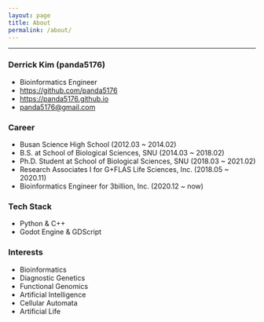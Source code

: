 ```yaml
---
layout: page
title: About
permalink: /about/
---
```


---

### Derrick Kim (panda5176)
- Bioinformatics Engineer
- https://github.com/panda5176
- https://panda5176.github.io
- panda5176@gmail.com

### Career
- Busan Science High School (2012.03 ~ 2014.02)
- B.S. at School of Biological Sciences, SNU (2014.03 ~ 2018.02)
- Ph.D. Student at School of Biological Sciences, SNU (2018.03 ~ 2021.02)
- Research Associates I for G+FLAS Life Sciences, Inc. (2018.05 ~ 2020.11)
- Bioinformatics Engineer for 3billion, Inc. (2020.12 ~ now)

### Tech Stack
- Python & C++
- Godot Engine & GDScript

### Interests
- Bioinformatics
- Diagnostic Genetics
- Functional Genomics
- Artificial Intelligence
- Cellular Automata
- Artificial Life
